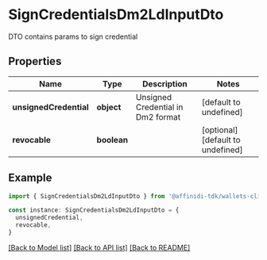 # SignCredentialsDm2LdInputDto

DTO contains params to sign credential

## Properties

| Name                   | Type        | Description                       | Notes                             |
| ---------------------- | ----------- | --------------------------------- | --------------------------------- |
| **unsignedCredential** | **object**  | Unsigned Credential in Dm2 format | [default to undefined]            |
| **revocable**          | **boolean** |                                   | [optional] [default to undefined] |

## Example

```typescript
import { SignCredentialsDm2LdInputDto } from '@affinidi-tdk/wallets-client'

const instance: SignCredentialsDm2LdInputDto = {
  unsignedCredential,
  revocable,
}
```

[[Back to Model list]](../README.md#documentation-for-models) [[Back to API list]](../README.md#documentation-for-api-endpoints) [[Back to README]](../README.md)
